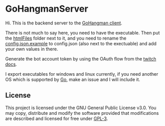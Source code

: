 # GoHangmanServer

Hi. This is the backend server to the [GoHangman client](https://github.com/Poolitzer/GoHangmanClient).

There is not much to say here, you need to have the executable. Then put the [htmlFiles](htmlFiles) folder next to it, and you need to rename the [config.json.example](config.json.example) to config.json (also next to the exectuable) and add your own values in there.

Generate the bot account token by using the OAuth flow from the [twitch docs](https://dev.twitch.tv/docs/authentication/getting-tokens-oauth). 

I export executables for windows and linux currently, if you need another OS which is supported by [Go](https://go.dev/), make an issue and I will include it.

## License

This project is licensed under the GNU General Public License v3.0. You may copy, distribute and modify the software provided that modifications are described and licensed for free under [GPL-3](LICENSE).
